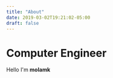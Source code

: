 ```yaml
---
title: "About"
date: 2019-03-02T19:21:02-05:00
draft: false
---
```


# Computer Engineer

Hello I'm __molamk__